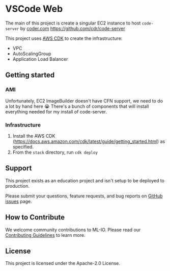 # VSCode Web

The main of this project is create a singular EC2 instance to host `code-server` by [coder.com](https:/coder.com) https://github.com/cdr/code-server

This project uses [AWS CDK](https://github.com/aws/aws-cdk) to create the infrastructure:
  - VPC
  - AutoScalingGroup
  - Application Load Balancer

## Getting started
### AMI
Unfortunately, EC2 ImageBuilder doesn't have CFN support, we need to do a lot by hand here 😭
There's a bunch of components that will install everything needed for my install of code-server.

### Infrastructure
1. Install the AWS CDK (https://docs.aws.amazon.com/cdk/latest/guide/getting_started.html) as specified.
1. From the `stack` directory, run `cdk deploy`



## Support
This project exists as an education project and isn't setup to be deployed to production.

Please submit your questions, feature requests, and bug reports on [GitHub issues](https://github.com/sthulb/appconfig-demo/issues) page.


## How to Contribute
We welcome community contributions to ML-IO. Please read our [Contributing Guidelines](CONTRIBUTING.md) to learn more.


## License
This project is licensed under the Apache-2.0 License.